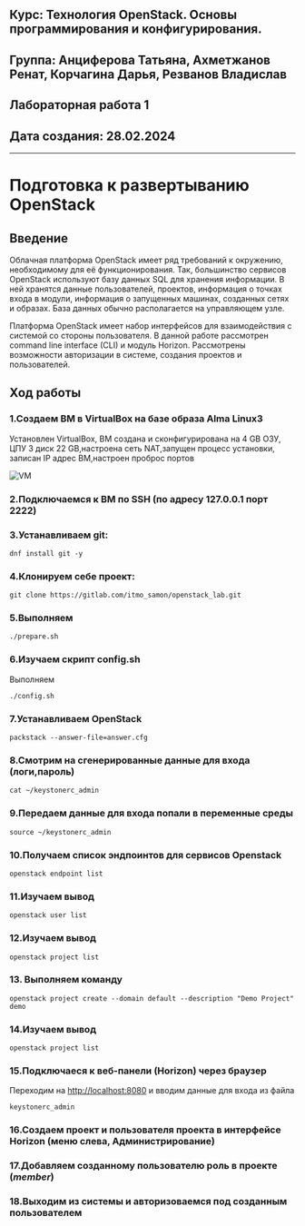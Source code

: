 ## Курс: Технология OpenStack. Основы программирования и конфигурирования.  
## Группа: Анциферова Татьяна, Ахметжанов Ренат, Корчагина Дарья, Резванов Владислав  
## Лабораторная работа 1   
## Дата создания: 28.02.2024  
---
# Подготовка к развертыванию OpenStack
## Введение
Облачная платформа OpenStack имеет ряд требований к окружению, необходимому для её функционирования. Так, большинство сервисов OpenStack используют базу данных SQL для хранения информации. В ней хранятся данные пользователей, проектов, информация о точках входа в модули, информация о запущенных машинах, созданных сетях и образах. База данных обычно располагается на управляющем узле.

Платформа OpenStack имеет набор интерфейсов для взаимодействия c системой со стороны пользователя. В данной работе рассмотрен command line interface (CLI) и модуль Horizon. Рассмотрены возможности авторизации в системе, создания проектов и пользователей.
## Ход работы
### 1.Создаем ВМ в VirtualBox на базе образа Alma Linux3
Установлен VirtualBox, ВМ создана и сконфигурирована на 4 GB ОЗУ, ЦПУ 3 диск 22 GB,настроена сеть NAT,запущен процесс установки, записан IP адрес ВМ,настроен проброс портов

![VM](Technology_OpenStack/lab1/picrures/1.jpeg)

### 2.Подключаемся к ВМ по SSH (по адресу 127.0.0.1 порт 2222)
### 3.Устанавливаем git: 
```
dnf install git -y
```
### 4.Клонируем себе проект:
```
git clone https://gitlab.com/itmo_samon/openstack_lab.git
```
### 5.Выполняем
```
./prepare.sh
```
### 6.Изучаем скрипт config.sh
Выполняем
```
./config.sh
```
### 7.Устанавливаем OpenStack
```
packstack --answer-file=answer.cfg
```
### 8.Смотрим на сгенерированные данные для входа (логи,пароль)
```
cat ~/keystonerc_admin
```
### 9.Передаем данные для входа попали в переменные среды
```
source ~/keystonerc_admin
```
### 10.Получаем список эндпоинтов для сервисов Openstack
```
openstack endpoint list
```
### 11.Изучаем вывод
```
openstack user list
```
### 12.Изучаем вывод
```
openstack project list
```
### 13. Выполняем команду
```
openstack project create --domain default --description "Demo Project" demo
```
### 14.Изучаем вывод
```
openstack project list
```
### 15.Подключаеся к веб-панели (Horizon) через браузер 
Переходим на [http://localhost:8080](http://localhost:8080)  и вводим данные для входа из файла
```
keystonerc_admin
```
### 16.Создаем проект и пользователя проекта в интерфейсе Horizon (меню слева, Администрирование)

### 17.Добавляем созданному пользователю роль в проекте (_member_)

### 18.Выходим из системы и авторизоваемся под созданным пользователем
